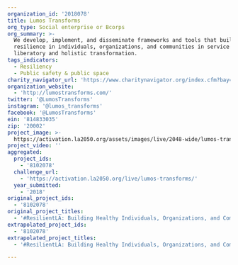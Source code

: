 ```yaml
---
organization_id: '2018078'
title: Lumos Transforms
org_type: Social enterprise or Bcorps
org_summary: >-
  We develop, implement, and disseminate frameworks and tools that build
  resilience in individuals, organizations, and communities in service of
  liberatory and holistic transformation.
tags_indicators:
  - Resiliency
  - Public safety & public space
charity_navigator_url: 'https://www.charitynavigator.org/index.cfm?bay=search.profile&ein=814833035'
organization_website:
  - 'http://lumostransforms.com/'
twitter: '@LumosTransforms'
instagram: '@lumos_transforms'
facebook: '@LumosTransforms'
ein: '814833035'
zip: '20002'
project_image: >-
  https://activation.la2050.org/assets/images/live/2048-wide/lumos-transforms.jpg
project_video: ''
aggregated:
  project_ids:
    - '8102078'
  challenge_url:
    - 'https://activation.la2050.org/live/lumos-transforms/'
  year_submitted:
    - '2018'
original_project_ids:
  - '8102078'
original_project_titles:
  - '#ResilientLA: Building Healthy Individuals, Organizations, and Communities'
extrapolated_project_ids:
  - '8102078'
extrapolated_project_titles:
  - '#ResilientLA: Building Healthy Individuals, Organizations, and Communities'

---
```

